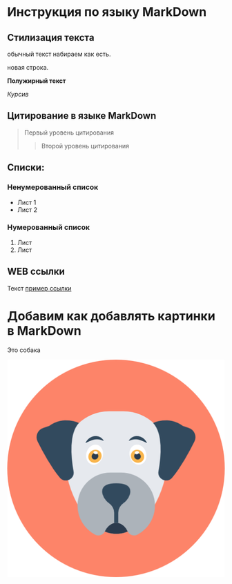 # Инструкция по языку MarkDown

## Стилизация текста

обычный текст набираем как есть.

новая строка.

**Полужирный текст**

*Курсив*

## Цитирование в языке MarkDown
> Первый уровень цитирования
>> Второй уровень цитирования

## Списки:
### Ненумерованный список
* Лист 1
* Лист 2
### Нумерованный список
1. Лист
2. Лист

## WEB ссылки
Текст [пример ссылки](http.example.com "всплывающая подсказка")

# Добавим как добавлять картинки в MarkDown
Это собака

![Собака](dog.png)
